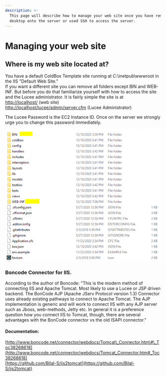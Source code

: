 ```yaml
---
description: >-
  This page will describe how to manage your web site once you have remote
  desktop onto the server or used SSH to access the server.
---
```


# Managing your web site

## Where is my web site located at?

You have a default ColdBox Template site running at C:\inetpub\wwwroot in the IIS "Default Web Site."  
If you want a different site you can remove all folders except BIN and WEB-INF. But before you do that familiarize yourself with how to access the site and the Lucee administrator. It is fairly simple the site is at   
[http://localhost/](http://localhost/) \(web site\)  
[http://localhost/lucee/admin/server.cfm](http://localhost/lucee/admin/server.cfm) \(Lucee Administrator\)

The Lucee Password is the EC2 Instance ID. Once on the server we strongly urge you to change this password immediately.



![](../../../../.gitbook/assets/web-site.png)

### Boncode Connector for IIS.

According to the author of Boncode: "This is the modern method of connecting IIS and Apache Tomcat. Most likely to use a Lucee or JSP driven backend. The BonCode AJP \(Apache JServ Protocol version 1.3\) Connector uses already existing pathways to connect to Apache Tomcat. The AJP implementation is generic and will work to connect IIS with any AJP server such as Jboss, web-methods, Jetty etc. In general it is a preference question how you connect IIS to Tomcat, though, there are several advantages with the BonCode connector vs the old ISAPI connector."

#### Documentation:

[http://www.boncode.net/connector/webdocs/Tomcat\_Connector.htm\#\_Toc38268618](http://www.boncode.net/connector/webdocs/Tomcat_Connector.htm#_Toc38268618)  
[https://github.com/Bilal-S/iis2tomcat](https://github.com/Bilal-S/iis2tomcat)



